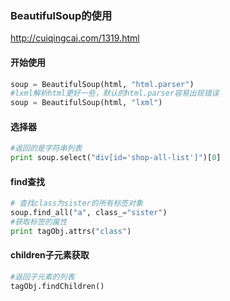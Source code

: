 ### BeautifulSoup的使用
http://cuiqingcai.com/1319.html
#### 开始使用
```python
soup = BeautifulSoup(html, "html.parser")
#lxml解析html更好一些，默认的html.parser容易出现错误
soup = BeautifulSoup(html, "lxml")
```

#### 选择器
```python
#返回的是字符串列表
print soup.select("div[id='shop-all-list']")[0]
```

#### find查找
```python
# 查找class为sister的所有标签对象
soup.find_all("a", class_="sister")
#获取标签的属性
print tagObj.attrs("class")
```


#### children子元素获取
```python
#返回子元素的列表
tagObj.findChildren()
```
